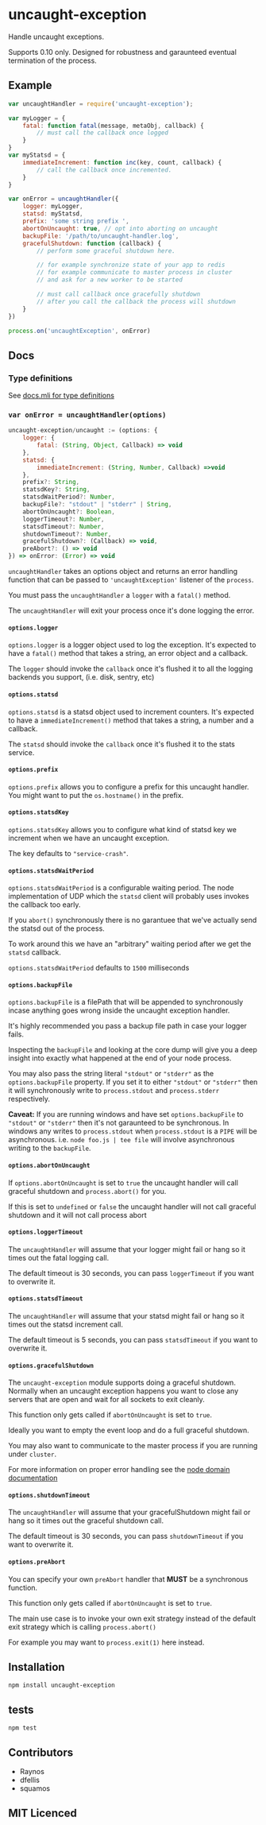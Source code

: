 # uncaught-exception

Handle uncaught exceptions.

Supports 0.10 only. Designed for robustness and garaunteed
    eventual termination of the process.

## Example

```js
var uncaughtHandler = require('uncaught-exception');

var myLogger = {
    fatal: function fatal(message, metaObj, callback) {
        // must call the callback once logged
    }
}
var myStatsd = {
    immediateIncrement: function inc(key, count, callback) {
        // call the callback once incremented.
    }
}

var onError = uncaughtHandler({
    logger: myLogger,
    statsd: myStatsd,
    prefix: 'some string prefix ',
    abortOnUncaught: true, // opt into aborting on uncaught
    backupFile: '/path/to/uncaught-handler.log',
    gracefulShutdown: function (callback) {
        // perform some graceful shutdown here.

        // for example synchronize state of your app to redis
        // for example communicate to master process in cluster
        // and ask for a new worker to be started

        // must call callback once gracefully shutdown
        // after you call the callback the process will shutdown
    }
})

process.on('uncaughtException', onError)
```

## Docs

### Type definitions

See [docs.mli for type definitions](docs.mli)

### `var onError = uncaughtHandler(options)`

```js
uncaught-exception/uncaught := (options: {
    logger: {
        fatal: (String, Object, Callback) => void
    },
    statsd: {
        immediateIncrement: (String, Number, Callback) =>void
    },
    prefix?: String,
    statsdKey?: String,
    statsdWaitPeriod?: Number,
    backupFile?: "stdout" | "stderr" | String,
    abortOnUncaught?: Boolean,
    loggerTimeout?: Number,
    statsdTimeout?: Number,
    shutdownTimeout?: Number,
    gracefulShutdown?: (Callback) => void,
    preAbort?: () => void
}) => onError: (Error) => void
```

`uncaughtHandler` takes an options object and returns an error
  handling function that can be passed to `'uncaughtException'`
  listener of the `process`.

You must pass the `uncaughtHandler` a `logger` with a `fatal()`
  method.

The `uncaughtHandler` will exit your process once it's done
  logging the error.

#### `options.logger`

`options.logger` is a logger object used to log the exception.
  It's expected to have a `fatal()` method that takes a string,
  an error object and a callback.

The `logger` should invoke the `callback` once it's flushed it to
  all the logging backends you support, (i.e. disk, sentry, etc)

#### `options.statsd`

`options.statsd` is a statsd object used to increment counters.
  It's expected to have a `immediateIncrement()` method that
  takes a string, a number and a callback.

The `statsd` should invoke the `callback` once it's flushed it
  to the stats service.

#### `options.prefix`

`options.prefix` allows you to configure a prefix for this
  uncaught handler. You might want to put the `os.hostname()` in
  the prefix.

#### `options.statsdKey`

`options.statsdKey` allows you to configure what kind of statsd
  key we increment when we have an uncaught exception.

The key defaults to `"service-crash"`.

#### `options.statsdWaitPeriod`

`options.statsdWaitPeriod` is a configurable waiting period.
The node implementation of UDP which the `statsd` client will
probably uses invokes the callback too early.

If you `abort()` synchronously there is no garantuee that we've
actually send the statsd out of the process.

To work around this we have an "arbitrary" waiting period after
we get the `statsd` callback.

`options.statsdWaitPeriod` defaults to `1500` milliseconds

#### `options.backupFile`

`options.backupFile` is a filePath that will be appended to
  synchronously incase anything goes wrong inside the uncaught
  exception handler.

It's highly recommended you pass a backup file path in case your
  logger fails.

Inspecting the `backupFile` and looking at the core dump will
  give you a deep insight into exactly what happened at the
  end of your node process.

You may also pass the string literal `"stdout"` or `"stderr"` as
  the `options.backupFile` property. If you set it to either
  `"stdout"` or `"stderr"` then it will synchronously write to
  `process.stdout` and `process.stderr` respectively.

**Caveat:** If you are running windows and have set 
  `options.backupFile` to `"stdout"` or `"stderr"` then it's not
  garaunteed to be synchronous. In windows any writes to
  `process.stdout` when `process.stdout` is a `PIPE` will be
  asynchronous. i.e. `node foo.js | tee file` will involve
  asynchronous writing to the `backupFile`.

#### `options.abortOnUncaught`

If `options.abortOnUncaught` is set to `true` the uncaught handler
will call graceful shutdown and `process.abort()` for you.

If this is set to `undefined` or `false` the uncaught handler
will not call graceful shutdown and it will not call process abort

#### `options.loggerTimeout`

The `uncaughtHandler` will assume that your logger might fail or
  hang so it times out the fatal logging call.

The default timeout is 30 seconds, you can pass `loggerTimeout`
  if you want to overwrite it.

#### `options.statsdTimeout`

The `uncaughtHandler` will assume that your statsd might fail or
  hang so it times out the statsd increment call.

The default timeout is 5 seconds, you can pass `statsdTimeout`
  if you want to overwrite it.

#### `options.gracefulShutdown`

The `uncaught-exception` module supports doing a graceful
  shutdown. Normally when an uncaught exception happens you
  want to close any servers that are open and wait for all
  sockets to exit cleanly.

This function only gets called if `abortOnUncaught` is set to
`true`.

Ideally you want to empty the event loop and do a full graceful
  shutdown.

You may also want to communicate to the master process if you are
  running under `cluster`.

For more information on proper error handling see the
  [node domain documentation](http://nodejs.org/api/domain.html#domain_warning_don_t_ignore_errors)

#### `options.shutdownTimeout`

The `uncaughtHandler` will assume that your gracefulShutdown
  might fail or hang so it times out the graceful shutdown call.

The default timeout is 30 seconds, you can pass `shutdownTimeout`
  if you want to overwrite it.

#### `options.preAbort`

You can specify your own `preAbort` handler that **MUST** be
  a synchronous function.

This function only gets called if `abortOnUncaught` is set to
`true`.

The main use case is to invoke your own exit strategy instead of
  the default exit strategy which is calling `process.abort()`

For example you may want to `process.exit(1)` here instead.

## Installation

`npm install uncaught-exception`

## tests

`npm test`

## Contributors

 - Raynos
 - dfellis
 - squamos

## MIT Licenced
